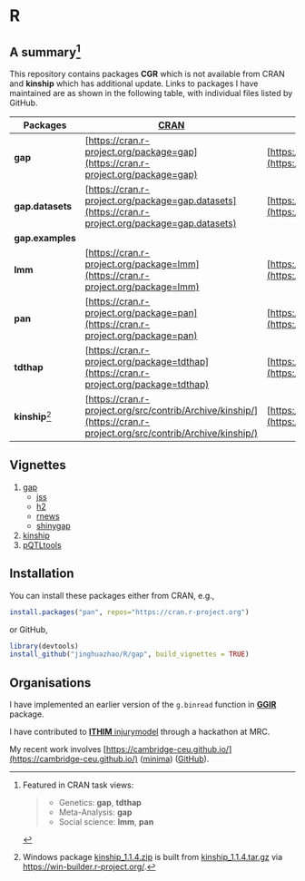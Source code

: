 # R

## A summary[^1]

This repository contains packages **CGR** which is not available from CRAN and **kinship** which has additional update. Links to packages I have maintained are as shown in the following table, with individual files listed by GitHub.

**Packages** | [CRAN](http://cran.r-project.org) | [GitHub](https://github.com/cran) | [R package documentation](https://rdrr.io/)
--------|---------------------------------------------|------------------------------|---------------------------------------------
**gap** | [https://cran.r-project.org/package=gap](https://cran.r-project.org/package=gap)      | [https://github.com/cran/gap](https://github.com/cran/gap) | [https://rdrr.io/cran/gap/](https://rdrr.io/cran/gap/)
**gap.datasets** | [https://cran.r-project.org/package=gap.datasets](https://cran.r-project.org/package=gap.datasets) | [https://github.com/cran/gap.datasets](https://github.com/cran/gap.datasets) | [https://rdrr.io/cran/gap.datasets/](https://rdrr.io/cran/gap.datasets/)
**gap.examples** | 
**lmm** | [https://cran.r-project.org/package=lmm](https://cran.r-project.org/package=lmm)      | [https://github.com/cran/lmm](https://github.com/cran/lmm) | [https://rdrr.io/cran/lmm/](https://rdrr.io/cran/lmm/)
**pan** | [https://cran.r-project.org/package=pan](https://cran.r-project.org/package=pan)      | [https://github.com/cran/pan](https://github.com/cran/pan) | [https://rdrr.io/cran/pan/](https://rdrr.io/cran/pan/)
**tdthap**  | [https://cran.r-project.org/package=tdthap](https://cran.r-project.org/package=tdthap) | [https://github.com/cran/tdthap](https://github.com/cran/tdthap) | [https://rdrr.io/cran/tdthap/](https://rdrr.io/cran/tdthap/)
**kinship**[^2] | [https://cran.r-project.org/src/contrib/Archive/kinship/](https://cran.r-project.org/src/contrib/Archive/kinship/) | [https://github.com/cran/kinship](https://github.com/cran/kinship)

## Vignettes

1. [gap](https://jinghuazhao.github.io/R/vignettes/gap.html)
   * [jss](https://jinghuazhao.github.io/R/vignettes/jss.pdf)
   * [h2](https://jinghuazhao.github.io/R/vignettes/h2.pdf)
   * [rnews](https://jinghuazhao.github.io/R/vignettes/rnews.pdf)
   * [shinygap](https://jinghuazhao.github.io/R/vignettes/shinygap.html)
2. [kinship](https://jinghuazhao.github.io/R/vignettes/kinship.pdf)
3. [pQTLtools](https://jinghuazhao.github.io/pQTLtools/articles/pQTLtools.html)

## Installation

You can install these packages either from CRAN, e.g.,
```r
install.packages("pan", repos="https://cran.r-project.org")
```
or GitHub, 
```r
library(devtools)
install_github("jinghuazhao/R/gap", build_vignettes = TRUE)
```

## Organisations

I have implemented an earlier version of the `g.binread` function in [**GGIR**](https://cran.r-project.org/package=GGIR) package.

I have contributed to [**ITHIM** injurymodel](https://github.com/ithim/injurymodel) through a hackathon at MRC.

My recent work involves [https://cambridge-ceu.github.io/](https://cambridge-ceu.github.io/) ([minima](https://cambridge-ceu.github.io/cambridge-ceu-minima.github.io/)) ([GitHub](https://github.com/cambridge-ceu)).

[^1]: Featured in CRAN task views:

    > - Genetics: **gap**, **tdthap**
    > - Meta-Analysis: **gap**
    > - Social science: **lmm**, **pan**

[^2]: Windows package [kinship_1.1.4.zip](kinship_1.1.4.zip) is built from [kinship_1.1.4.tar.gz](kinship_1.1.4.tar.gz) via https://win-builder.r-project.org/.
